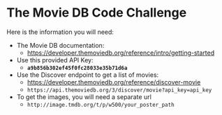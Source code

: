 # The Movie DB Code Challenge
Here is the information you will need:

- The Movie DB documentation:
  - https://developer.themoviedb.org/reference/intro/getting-started
- Use this provided API Key:
  - **`a9b856b302ef45f0fc28033e35b71d6a`**
- Use the Discover endpoint to get a list of movies:
  - https://developer.themoviedb.org/reference/discover-movie
  - `https://api.themoviedb.org/3/discover/movie?api_key=api_key`
- To get the images, you will need a separate url
  - `http://image.tmdb.org/t/p/w500/your_poster_path`
